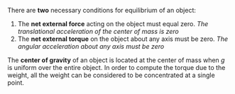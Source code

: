 There are **two** necessary conditions for equilibrium of an object:
1) The **net external force** acting on the object must equal zero. *The translational acceleration of the center of mass is zero*
2) The **net external torque** on the object about any axis must be zero. *The angular acceleration about any axis must be zero*

The **center of gravity** of an object is located at the center of mass when $g$ is uniform over the entire object. In order to compute the torque due to the weight, all the weight can be considered to be concentrated at a single point.